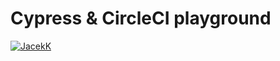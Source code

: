# Cypress & CircleCI playground

[![JacekK](https://circleci.com/gh/jacekk/cypress-and-circle-playground.svg?style=shield)](https://app.circleci.com/pipelines/github/jacekk/cypress-and-circle-playground)
